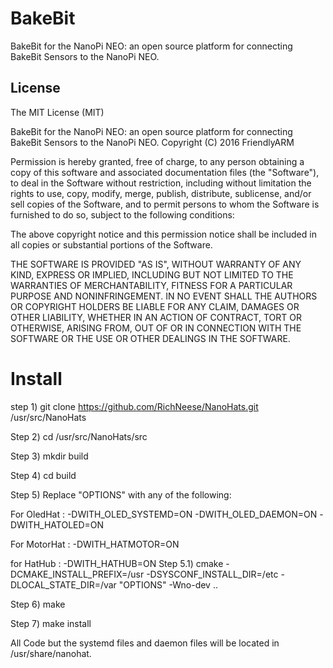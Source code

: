 BakeBit
=======

BakeBit for the NanoPi NEO: an open source platform for connecting BakeBit Sensors to the NanoPi NEO.


## License

The MIT License (MIT)

BakeBit for the NanoPi NEO: an open source platform for connecting BakeBit Sensors to the NanoPi NEO.
Copyright (C) 2016 FriendlyARM

Permission is hereby granted, free of charge, to any person obtaining a copy
of this software and associated documentation files (the "Software"), to deal
in the Software without restriction, including without limitation the rights
to use, copy, modify, merge, publish, distribute, sublicense, and/or sell
copies of the Software, and to permit persons to whom the Software is
furnished to do so, subject to the following conditions:

The above copyright notice and this permission notice shall be included in
all copies or substantial portions of the Software.

THE SOFTWARE IS PROVIDED "AS IS", WITHOUT WARRANTY OF ANY KIND, EXPRESS OR
IMPLIED, INCLUDING BUT NOT LIMITED TO THE WARRANTIES OF MERCHANTABILITY,
FITNESS FOR A PARTICULAR PURPOSE AND NONINFRINGEMENT. IN NO EVENT SHALL THE
AUTHORS OR COPYRIGHT HOLDERS BE LIABLE FOR ANY CLAIM, DAMAGES OR OTHER
LIABILITY, WHETHER IN AN ACTION OF CONTRACT, TORT OR OTHERWISE, ARISING FROM,
OUT OF OR IN CONNECTION WITH THE SOFTWARE OR THE USE OR OTHER DEALINGS IN
THE SOFTWARE.

Install
=======

step 1) git clone https://github.com/RichNeese/NanoHats.git /usr/src/NanoHats

Step 2) cd /usr/src/NanoHats/src

Step 3) mkdir build

Step 4) cd build

Step 5) Replace "OPTIONS" with any of the following:

For OledHat : -DWITH_OLED_SYSTEMD=ON -DWITH_OLED_DAEMON=ON -DWITH_HATOLED=ON 

For MotorHat : -DWITH_HATMOTOR=ON

for HatHub : -DWITH_HATHUB=ON 
Step 5.1) cmake -DCMAKE_INSTALL_PREFIX=/usr -DSYSCONF_INSTALL_DIR=/etc -DLOCAL_STATE_DIR=/var "OPTIONS" -Wno-dev .. 

Step 6) make

Step 7) make install

All Code but the systemd files and daemon files will be located in /usr/share/nanohat.